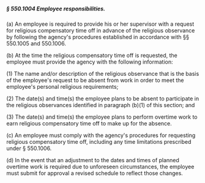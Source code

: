 ##### § 550.1004 Employee responsibilities. #####

(a) An employee is required to provide his or her supervisor with a request for religious compensatory time off in advance of the religious observance by following the agency's procedures established in accordance with §§ 550.1005 and 550.1006.

(b) At the time the religious compensatory time off is requested, the employee must provide the agency with the following information:

(1) The name and/or description of the religious observance that is the basis of the employee's request to be absent from work in order to meet the employee's personal religious requirements;

(2) The date(s) and time(s) the employee plans to be absent to participate in the religious observances identified in paragraph (b)(1) of this section; and

(3) The date(s) and time(s) the employee plans to perform overtime work to earn religious compensatory time off to make up for the absence.

(c) An employee must comply with the agency's procedures for requesting religious compensatory time off, including any time limitations prescribed under § 550.1006.

(d) In the event that an adjustment to the dates and times of planned overtime work is required due to unforeseen circumstances, the employee must submit for approval a revised schedule to reflect those changes.